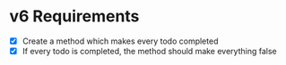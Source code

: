 # v6 Requirements

- [x] Create a method which makes every todo completed
- [x] If every todo is completed, the method should make everything false
